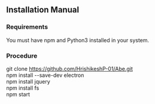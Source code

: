 ## Installation Manual
### Requirements
You must have npm and Python3 installed in your system. <br />
### Procedure
git clone https://github.com/HrishikeshP-01/Abe.git<br />
npm install --save-dev electron <br />
npm install jquery <br />
npm install fs <br />
npm start <br />
